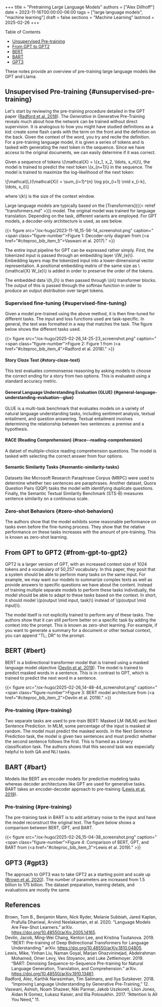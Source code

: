 +++
title = "Pretraining Large Language Models"
authors = ["Alex Dillhoff"]
date = 2023-11-16T00:00:00-06:00
tags = ["large language models", "machine learning"]
draft = false
sections = "Machine Learning"
lastmod = 2025-02-26
+++

<div class="ox-hugo-toc toc">

<div class="heading">Table of Contents</div>

- [Unsupervised Pre-training](#unsupervised-pre-training)
- [From GPT to GPT2](#from-gpt-to-gpt2)
- [BERT](#bert)
- [BART](#bart)
- [GPT3](#gpt3)

</div>
<!--endtoc-->

These notes provide an overview of pre-training large language models like GPT and Llama.


## Unsupervised Pre-training {#unsupervised-pre-training}

Let's start by reviewing the pre-training procedure detailed in the GPT paper (<a href="#citeproc_bib_item_4">Radford et al. 2018</a>). The _Generative_ in Generative Pre-Training reveals much about how the network can be trained without direct supervision. It is analogous to how you might have studied definitions as a kid: create some flash cards with the term on the front and the definition on the back. Given the context of the word, you try and recite the definition. For a pre-training language model, it is given a series of tokens and is tasked with generating the next token in the sequence. Since we have access to the original documents, we can easily determine if it was correct.

Given a sequence of tokens \\(\mathcal{X} = \\{x\_1, x\_2, \ldots, x\_n\\}\\), the model is trained to predict the next token \\(x\_{n+1}\\) in the sequence. The model is trained to maximize the log-likelihood of the next token:

\\[\mathcal{L}(\mathcal{X}) = \sum\_{i=1}^{n} \log p(x\_{i+1} \mid x\_{i-k}, \ldots, x\_i)\\]

where \\(k\\) is the size of the context window.

Large language models are typically based on the [Transformers]({{< relref "transformers.md" >}}) model. The original model was trained for language translation. Depending on the task, different variants are employed. For GPT models, a decoder-only architecture is used, as see below.

{{< figure src="/ox-hugo/2023-11-16_15-56-14_screenshot.png" caption="<span class=\"figure-number\">Figure 1: </span>Decoder-only diagram from (<a href=\"#citeproc_bib_item_5\">Vaswani et al. 2017</a>)." >}}

The entire input pipeline for GPT can be expressed rather simply. First, the tokenized input is passed through an embedding layer \\(W\_{e}\\). Embedding layers map the tokenized input into a lower-dimensional vector representation. A positional embedding matrix of the same size as \\(\mathcal{X} W\_{e}\\) is added in order to preserve the order of the tokens.

The embedded data \\(h\_0\\) is then passed through \\(n\\) transformer blocks. The output of this is passed through the softmax function in order to produce an output distribution over target tokens.


### Supervised fine-tuning {#supervised-fine-tuning}

Given a model pre-trained using the above method, it is then fine-tuned for different tasks. The input and loss functions used are task-specific. In general, the text was formatted in a way that matches the task. The figure below shows the different tasks used.

{{< figure src="/ox-hugo/2025-02-26_14-25-23_screenshot.png" caption="<span class=\"figure-number\">Figure 2: </span>Figure 1 from (<a href=\"#citeproc_bib_item_4\">Radford et al. 2018</a>)." >}}


#### Story Cloze Test {#story-cloze-test}

This test evaluates commonsense reasoning by asking models to choose the correct ending for a story from two options. This is evaluated using a standard accuracy metric.


#### General Language Understanding Evaluation (GLUE) {#general-language-understanding-evaluation--glue}

GLUE is a multi-task benchmark that evaluates models on a variety of natural language understanding tasks, including sentiment analysis, textual entailment, and question answering. Textual entailment involves determining the relationship between two sentences: a premise and a hypothesis.


#### RACE (Reading Comprehension) {#race--reading-comprehension}

A datset of multiple-choice reading comprehension questions. The model is tasked with selecting the correct answer from four options.


#### Semantic Similarity Tasks {#semantic-similarity-tasks}

Datasets like Microsoft Research Paraphrase Corpus (MRPC) were used to determine whether two sentences are paraphrases. Another dataset, Quora Question Pairs (QQP) tasks the model with identifying duplicate questions. Finally, the Semantic Textual Similarity Benchmark (STS-B) measures sentence similarity on a continuous scale.


### Zero-shot Behaviors {#zero-shot-behaviors}

The authors show that the model exhibits some reasonable performance on tasks even before the fine-tuning process. They show that the relative performance on these tasks increases with the amount of pre-training. This is known as zero-shot learning.


## From GPT to GPT2 {#from-gpt-to-gpt2}

GPT2 is a larger version of GPT, with an increased context size of 1024 tokens and a vocabulary of 50,257 vocabulary. In this paper, they posit that a system should be able to perform many tasks on the same input. For example, we may want our models to summarize complex texts as well as provide answers to specific questions we have about the content. Instead of training multiple separate models to perform these tasks individually, the model should be able to adapt to these tasks based on the context. In short, it should model \\(p(output \mid input, task)\\) instead of \\(p(output \mid input)\\).

The model itself is not explicitly trained to perform any of these tasks. The authors show that it can still perform better on a specific task by adding the context into the prompt. This is known as zero-shot learning. For example, if you want to generate a summary for a document or other textual context, you can append "TL; DR" to the prompt.


## BERT {#bert}

BERT is a bidirectional transformer model that is trained using a masked language model objective (<a href="#citeproc_bib_item_2">Devlin et al. 2019</a>). The model is trained to predict masked words in a sentence. This is in contrast to GPT, which is trained to predict the next word in a sentence.

{{< figure src="/ox-hugo/2025-02-26_14-48-44_screenshot.png" caption="<span class=\"figure-number\">Figure 3: </span>BERT model architecture from (<a href=\"#citeproc_bib_item_2\">Devlin et al. 2019</a>)." >}}


### Pre-training {#pre-training}

Two separate tasks are used to pre-train BERT: Masked LM (MLM) and Next Sentence Prediction. In MLM, some percentage of the input is masked at random. The model must predict the masked words. In the Next Sentence Prediction task, the model is given two sentences and must predict whether the second sentence follows the first. This is framed as a binary classification task. The authors shows that this second task was especially helpful to both QA and NLI tasks.


## BART {#bart}

Models like BERT are encoder models for predictive modeling tasks whereas decoder architectures like GPT are used for generative tasks. BART takes an encoder-decoder approach to pre-training (<a href="#citeproc_bib_item_3">Lewis et al. 2019</a>).


### Pre-training {#pre-training}

The pre-training task in BART is to add arbitrary noise to the input and have the model reconstruct the original text. The figure below shows a comparison between BERT, GPT, and BART.

{{< figure src="/ox-hugo/2025-02-26_15-04-38_screenshot.png" caption="<span class=\"figure-number\">Figure 4: </span>Comparison of BERT, GPT, and BART from (<a href=\"#citeproc_bib_item_3\">Lewis et al. 2019</a>)." >}}


## GPT3 {#gpt3}

The approach to GPT3 was to take GPT2 as a starting point and scale up (<a href="#citeproc_bib_item_1">Brown et al. 2020</a>). The number of parameters are increased from 1.5 billion to 175 billion. The dataset preparation, training details, and evaluations are mostly the same.

## References

<style>.csl-entry{text-indent: -1.5em; margin-left: 1.5em;}</style><div class="csl-bib-body">
  <div class="csl-entry"><a id="citeproc_bib_item_1"></a>Brown, Tom B., Benjamin Mann, Nick Ryder, Melanie Subbiah, Jared Kaplan, Prafulla Dhariwal, Arvind Neelakantan, et al. 2020. “Language Models Are Few-Shot Learners.” arXiv. <a href="https://doi.org/10.48550/arXiv.2005.14165">https://doi.org/10.48550/arXiv.2005.14165</a>.</div>
  <div class="csl-entry"><a id="citeproc_bib_item_2"></a>Devlin, Jacob, Ming-Wei Chang, Kenton Lee, and Kristina Toutanova. 2019. “BERT: Pre-training of Deep Bidirectional Transformers for Language Understanding.” arXiv. <a href="https://doi.org/10.48550/arXiv.1810.04805">https://doi.org/10.48550/arXiv.1810.04805</a>.</div>
  <div class="csl-entry"><a id="citeproc_bib_item_3"></a>Lewis, Mike, Yinhan Liu, Naman Goyal, Marjan Ghazvininejad, Abdelrahman Mohamed, Omer Levy, Ves Stoyanov, and Luke Zettlemoyer. 2019. “BART: Denoising Sequence-to-Sequence Pre-training for Natural Language Generation, Translation, and Comprehension.” arXiv. <a href="https://doi.org/10.48550/arXiv.1910.13461">https://doi.org/10.48550/arXiv.1910.13461</a>.</div>
  <div class="csl-entry"><a id="citeproc_bib_item_4"></a>Radford, Alec, Karthik Narasimhan, Tim Salimans, and Ilya Sutskever. 2018. “Improving Language Understanding by Generative Pre-Training,” 12.</div>
  <div class="csl-entry"><a id="citeproc_bib_item_5"></a>Vaswani, Ashish, Noam Shazeer, Niki Parmar, Jakob Uszkoreit, Llion Jones, Aidan N Gomez, Łukasz Kaiser, and Illia Polosukhin. 2017. “Attention Is All You Need,” 11.</div>
</div>

